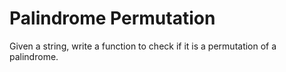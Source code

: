 # Palindrome Permutation

Given a string, write a function to check if it is a permutation of a palindrome.
